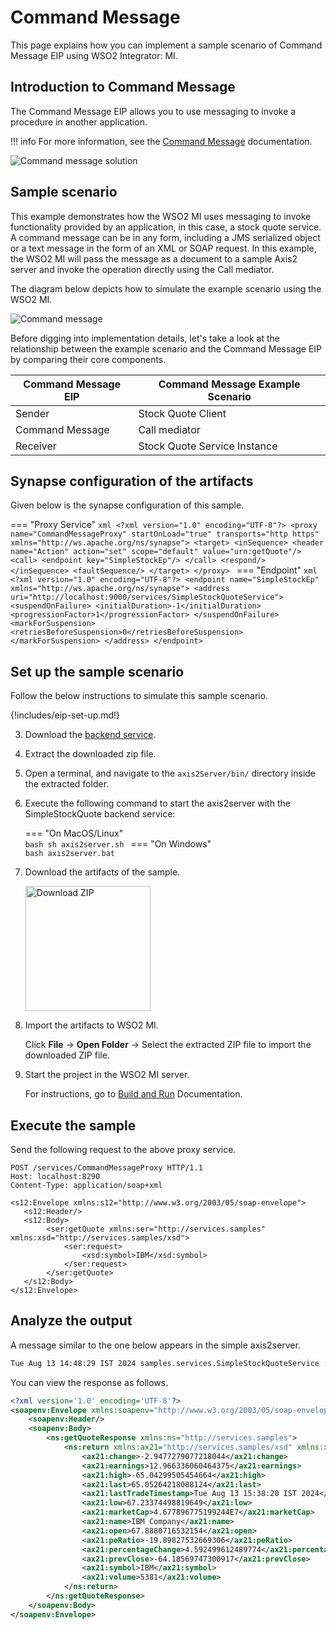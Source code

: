 # Command Message

This page explains how you can implement a sample scenario of Command Message EIP using WSO2 Integrator: MI.

## Introduction to Command Message

The Command Message EIP allows you to use messaging to invoke a procedure in another application. 

!!! info
    For more information, see the [Command Message](http://www.eaipatterns.com/CommandMessage.html) documentation.

![Command message solution]({{base_path}}/assets/img/learn/enterprise-integration-patterns/message-construction/command-message-solution.gif)

## Sample scenario

This example demonstrates how the WSO2 MI uses messaging to invoke functionality provided by an application, in this case, a stock quote service. A command message can be in any form, including a JMS serialized object or a text message in the form of an XML or SOAP request. In this example, the WSO2 MI will pass the message as a document to a sample Axis2 server and invoke the operation directly using the Call mediator.

The diagram below depicts how to simulate the example scenario using the WSO2 MI.

![Command message]({{base_path}}/assets/img/learn/enterprise-integration-patterns/message-construction/command-message.png)

Before digging into implementation details, let's take a look at the relationship between the example scenario and the Command Message EIP by comparing their core components.

| Command Message EIP             | Command Message Example Scenario            |
|---------------------------------|---------------------------------------------|
| Sender                          | Stock Quote Client                          |
| Command Message                 | Call mediator                               |
| Receiver                        | Stock Quote Service Instance                |

## Synapse configuration of the artifacts

Given below is the synapse configuration of this sample.

=== "Proxy Service"
    ```xml
    <?xml version="1.0" encoding="UTF-8"?>
    <proxy name="CommandMessageProxy" startOnLoad="true" transports="http https" xmlns="http://ws.apache.org/ns/synapse">
        <target>
            <inSequence>
                <header name="Action" action="set" scope="default" value="urn:getQuote"/>
                <call>
                    <endpoint key="SimpleStockEp"/>
                </call>
                <respond/>
            </inSequence>
            <faultSequence/>
        </target>
    </proxy>
    ```
=== "Endpoint"
    ```xml
    <?xml version="1.0" encoding="UTF-8"?>
    <endpoint name="SimpleStockEp" xmlns="http://ws.apache.org/ns/synapse">
        <address uri="http://localhost:9000/services/SimpleStockQuoteService">
            <suspendOnFailure>
                <initialDuration>-1</initialDuration>
                <progressionFactor>1</progressionFactor>
            </suspendOnFailure>
            <markForSuspension>
                <retriesBeforeSuspension>0</retriesBeforeSuspension>
            </markForSuspension>
        </address>
    </endpoint>
    ```

## Set up the sample scenario

Follow the below instructions to simulate this sample scenario.

{!includes/eip-set-up.md!}

3. Download the [backend service](https://github.com/wso2-docs/WSO2_EI/blob/master/Back-End-Service/axis2Server.zip).

4. Extract the downloaded zip file.

5. Open a terminal, and navigate to the `axis2Server/bin/` directory inside the extracted folder.

6. Execute the following command to start the axis2server with the SimpleStockQuote backend service:

    === "On MacOS/Linux"   
          ```bash
          sh axis2server.sh
          ```
    === "On Windows"                
          ```bash
          axis2server.bat
          ``` 

7. Download the artifacts of the sample.

    <a href="{{base_path}}/assets/attachments/learn/enterprise-integration-patterns/CommandMessage.zip">
        <img src="{{base_path}}/assets/img/integrate/connectors/download-zip.png" width="200" alt="Download ZIP">
    </a>

8. Import the artifacts to WSO2 MI.

    Click **File** -> **Open Folder** -> Select the extracted ZIP file to import the downloaded ZIP file.

9. Start the project in the WSO2 MI server.

    For instructions, go to [Build and Run]({{base_path}}/develop/deploy-artifacts/#build-and-run) Documentation.

## Execute the sample

Send the following request to the above proxy service.

```
POST /services/CommandMessageProxy HTTP/1.1
Host: localhost:8290
Content-Type: application/soap+xml

<s12:Envelope xmlns:s12="http://www.w3.org/2003/05/soap-envelope">
   <s12:Header/>
   <s12:Body>
        <ser:getQuote xmlns:ser="http://services.samples" xmlns:xsd="http://services.samples/xsd">
            <ser:request>
                <xsd:symbol>IBM</xsd:symbol>
            </ser:request>
        </ser:getQuote>
   </s12:Body>
</s12:Envelope>
```

## Analyze the output

A message similar to the one below appears in the simple axis2server.

```bash
Tue Aug 13 14:48:29 IST 2024 samples.services.SimpleStockQuoteService :: Generating quote for : IBM
```

You can view the response as follows.

```xml
<?xml version='1.0' encoding='UTF-8'?>
<soapenv:Envelope xmlns:soapenv="http://www.w3.org/2003/05/soap-envelope">
    <soapenv:Header/>
    <soapenv:Body>
        <ns:getQuoteResponse xmlns:ns="http://services.samples">
            <ns:return xmlns:ax21="http://services.samples/xsd" xmlns:xsi="http://www.w3.org/2001/XMLSchema-instance" xsi:type="ax21:GetQuoteResponse">
                <ax21:change>-2.9477279077218044</ax21:change>
                <ax21:earnings>12.966336060464375</ax21:earnings>
                <ax21:high>-65.04299505454664</ax21:high>
                <ax21:last>65.05264218088124</ax21:last>
                <ax21:lastTradeTimestamp>Tue Aug 13 15:38:20 IST 2024</ax21:lastTradeTimestamp>
                <ax21:low>67.23374498819649</ax21:low>
                <ax21:marketCap>4.677896775199244E7</ax21:marketCap>
                <ax21:name>IBM Company</ax21:name>
                <ax21:open>67.8880716532154</ax21:open>
                <ax21:peRatio>-19.89827532669306</ax21:peRatio>
                <ax21:percentageChange>4.592499612489774</ax21:percentageChange>
                <ax21:prevClose>-64.18569747300917</ax21:prevClose>
                <ax21:symbol>IBM</ax21:symbol>
                <ax21:volume>5381</ax21:volume>
            </ns:return>
        </ns:getQuoteResponse>
    </soapenv:Body>
</soapenv:Envelope>
```
